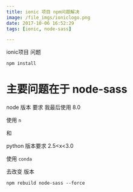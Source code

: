 ```yaml
---
title: ionic 项目 npm问题解决
image: /file_imgs/ioniclogo.png
date: 2017-10-06 16:52:29
tags: [ionic, node-sass]

---
```


ionic项目 问题

```
npm install
```

# 主要问题在于 node-sass

node 版本 要求 我最后使用
8.0

使用 ``n``

和

python 版本要求 2.5<x<3.0

使用 ``conda``

去改变 版本

```
npm rebuild node-sass --force
```


